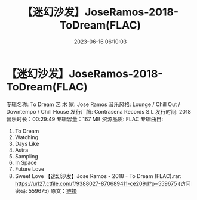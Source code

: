 ﻿---
title: 【迷幻沙发】JoseRamos-2018-ToDream(FLAC)
date: 2023-06-16 06:10:03
categories: 古典音乐、新世纪、纯音雅乐
tags: 纯音雅乐
---
# 【迷幻沙发】JoseRamos-2018-ToDream(FLAC)

专辑名称: To Dream
艺 术 家: Jose Ramos
音乐风格: Lounge / Chill Out / Downtempo / Chill House
发行厂牌: Contrasena Records S.L
发行时间: 2018
音乐时长：00:29:49
专辑容量：167 MB
资源品质: FLAC
专辑曲目:
01. To Dream
02. Watching
03. Days Like
04. Astra
05. Sampling
06. In Space
07. Future Love
08. Sweet Love
【迷幻沙发】Jose Ramos - 2018 - To Dream (FLAC).rar: https://url27.ctfile.com/f/9388027-870689411-ce209d?p=559675
(访问密码: 559675)
原文：[链接](https://blog.sina.com.cn/s/blog_1647c7e76010312cs.html)